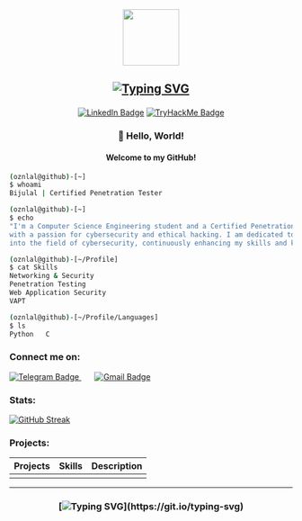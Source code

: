 <div id="header" align="center">
  <img src="https://media.giphy.com/media/78XCFBGOlS6keY1Bil/giphy.gif" width="100"/>
</div>

<h2 align="center">

[![Typing SVG](https://readme-typing-svg.herokuapp.com?font=Times+Fatface&color=%23FF0000&size=40&center=true&vCenter=true&lines=Mr.E13v3N;BIJULAL+J+B)](https://git.io/typing-svg)
</h2>
<!-- About me -->
<p align="center">
<a href="https://www.linkedin.com/in/bijulaljb"><img src="https://img.shields.io/badge/LinkedIn-blue?style=for-the-badge&logo=linkedin&logoColor=white" alt="LinkedIn Badge"></a>
<a href="https://tryhackme.com/r/p/Mr.E13v3N"><img src="https://img.shields.io/badge/TryHackMe-212C42?style=for-the-badge&logo=tryhackme&logoColor=white" alt="TryHackMe Badge"></a>
</p>
<!--<p align="center"><img src="https://komarev.com/ghpvc/?username=oznlal&style=flat-square&color=blue" alt=""></p>--!>

<h3 align="center">👋 Hello, World!</h3>
<h4 align="center">Welcome to my GitHub!</h4>


```bash
(oznlal@github)-[~]
$ whoami
Bijulal | Certified Penetration Tester

(oznlal@github)-[~]
$ echo
"I'm a Computer Science Engineering student and a Certified Penetration Tester (CPT)
with a passion for cybersecurity and ethical hacking. I am dedicated to delving deeper
into the field of cybersecurity, continuously enhancing my skills and knowledge."

(oznlal@github)-[~/Profile]
$ cat Skills
Networking & Security
Penetration Testing
Web Application Security
VAPT

(oznlal@github)-[~/Profile/Languages]
$ ls
Python   C
```
### Connect me on:
  <a href="https://t.me/Mr-E13v3N">
    <img src="https://img.shields.io/badge/Telegram-blue?style=for-the-badge&logo=telegram&logoColor=white" alt="Telegram Badge">
  </a> &#8287;&#8287;&#8287;&#8287;&#8287;
  <a href="mailto:ozn.lal02@gmail.com">
    <img src="https://img.shields.io/badge/Gmail-black?style=for-the-badge&logo=gmail&logoColor=white" alt="Gmail Badge">
  </a>
  
### Stats:

[![GitHub Streak](http://github-readme-streak-stats.herokuapp.com?user=oznlal&theme=dark&background=000000)](https://git.io/streak-stats)

### Projects:

| Projects         | Skills              | Description                           |
|------------------|---------------------|---------------------------------------|
|    |          |  |
---
<h3 align="center">
  
[![Typing SVG](https://readme-typing-svg.herokuapp.com?font=Ubuntu&color=%230EAA20&vCenter=true&lines=Connection+terminated...)](https://git.io/typing-svg)
</h3>
